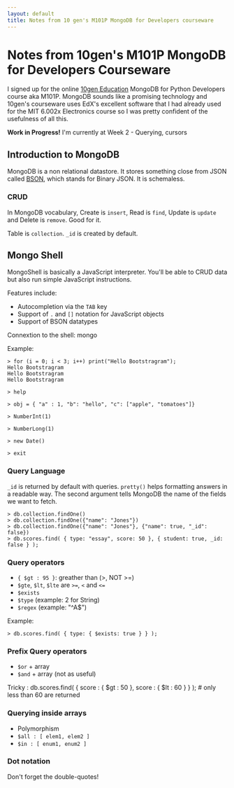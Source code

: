 ```yaml
---
layout: default
title: Notes from 10 gen's M101P MongoDB for Developers courseware
---
```


# Notes from 10gen's M101P MongoDB for Developers Courseware

I signed up for the online [10gen Education](https://education.10gen.com/) MongoDB for Python Developers course aka M101P. MongoDB sounds like a promising technology and 10gen's courseware uses EdX's excellent software that I had already used for the MIT 6.002x Electronics course so I was pretty confident of the usefulness of all this.  

<div class="alert alert-info">
  <p><strong>Work in Progress!</strong> I'm currently at Week 2 - Querying, cursors</p>
</div>

## Introduction to MongoDB

MongoDB is a non relational datastore. It stores something close from JSON called [BSON](http://bsonspec.org), which stands for Binary JSON. It is schemaless.

### CRUD

In MongoDB vocabulary, Create is `insert`, Read is `find`, Update is `update` and Delete is `remove`. Good for it.

Table is `collection`. `_id` is created by default.

## Mongo Shell

MongoShell is basically a JavaScript interpreter. You'll be able to CRUD data but also run simple JavaScript instructions.

Features include:

- Autocompletion via the `TAB` key
- Support of `.` and `[]` notation for JavaScript objects
- Support of BSON datatypes

Connextion to the shell: mongo

Example:

    > for (i = 0; i < 3; i++) print("Hello Bootstragram");
    Hello Bootstragram
    Hello Bootstragram
    Hello Bootstragram
    
    > help
    
    > obj = { "a" : 1, "b": "hello", "c": ["apple", "tomatoes"]}
    
    > NumberInt(1)

    > NumberLong(1)

    > new Date()

    > exit

### Query Language

`_id` is returned by default with queries.
`pretty()` helps formatting answers in a readable way.
The second argument tells MongoDB the name of the fields we want to fetch.

    > db.collection.findOne()
    > db.collection.findOne({"name": "Jones"})
    > db.collection.findOne({"name": "Jones"}, {"name": true, "_id": false})
    > db.scores.find( { type: "essay", score: 50 }, { student: true, _id: false } );
    
### Query operators

- `{ $gt : 95 }`: greather than (\>, NOT \>=)
- `$gte`, `$lt`, `$lte` are `>=`, `<` and `<=`
- `$exists` 
- `$type` (example: 2 for String)
- `$regex` (example: "^A$")

Example:

    > db.scores.find( { type: { $exists: true } } );

### Prefix Query operators

- `$or` + array 
- `$and` + array (not as useful)

Tricky : db.scores.find( { score : { $gt : 50 }, score : { $lt : 60 } } ); # only less than 60 are returned

### Querying inside arrays

- Polymorphism
- `$all : [ elem1, elem2 ]`
- `$in : [ enum1, enum2 ]` 

### Dot notation

Don't forget the double-quotes!